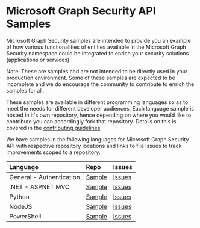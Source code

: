 # Microsoft Graph Security API Samples

Microsoft Graph Security samples are intended to provide you an example of how various functionalities of entities available in the Microsoft Graph Security namespace could be integrated to enrich your security solutions (applications or services). 

Note: These are samples and are not intended to be directly used in your production environment. Some of these samples are expected to be incomplete and we do encourage the community to contribute to enrich the samples for all.

These samples are available in different programming languages so as to meet the needs for different developer audiences. Each language sample is hosted in it's own repository, hence depending on where you would like to contribute you can accordingly fork that repository. Details on this is covered in the [contributing guidelines](CONTRIBUTING.md)

We have samples in the following languages for Microsoft Graph Security API with respective repository locations and links to file issues to track improvements scoped to a repository.

| **Language**   | **Repo** | **Issues** |
|:---------------|:--------|:----------|
| General - Authentication | [Sample](https://github.com/microsoftgraph/Graph-Security-API-Auth-Sample) | [Issues](https://github.com/microsoftgraph/Graph-Security-API-Auth-Sample/issues) |
| .NET - ASPNET MVC | [Sample](https://github.com/microsoftgraph/aspnet-security-api-sample) | [Issues](https://github.com/microsoftgraph/aspnet-security-api-sample/issues) |
| Python | [Sample](https://github.com/microsoftgraph/python-security-rest-sample) | [Issues](https://github.com/microsoftgraph/python-security-rest-sample/issues) |
| NodeJS | [Sample](https://github.com/microsoftgraph/nodejs-security-sample) | [Issues](https://github.com/microsoftgraph/nodejs-security-sample/issues) |
| PowerShell | [Sample](https://github.com/microsoftgraph/security-api-solutions/tree/master/Samples/PowerShell) | [Issues](https://github.com/microsoftgraph/security-api-solutions/issues) |
